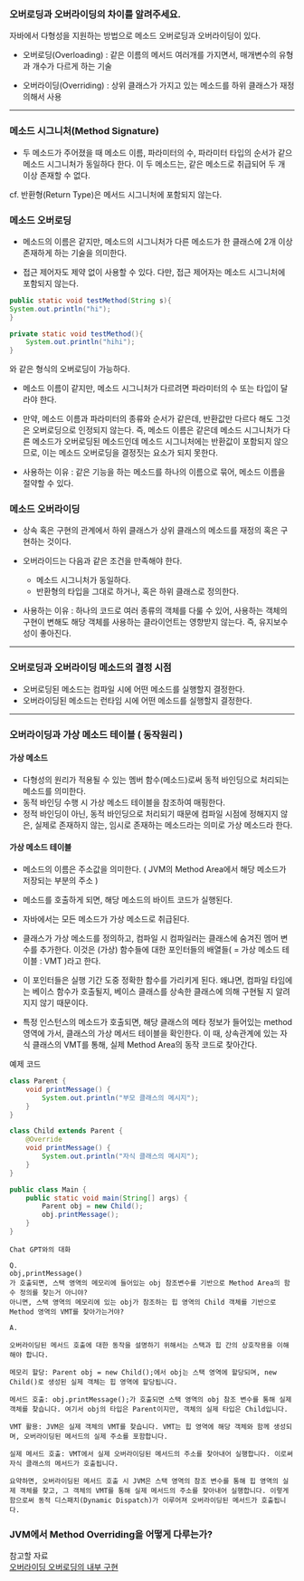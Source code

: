 ### 오버로딩과 오버라이딩의 차이를 알려주세요.

자바에서 다형성을 지원하는 방법으로
메소드 오버로딩과 오버라이딩이 있다.

- 오버로딩(Overloading)
: 같은 이름의 메서드 여러개를 가지면서,
매개변수의 유형과 개수가 다르게 하는 기술

- 오버라이딩(Overriding)
: 상위 클래스가 가지고 있는 메소드를 하위 클래스가 재정의해서 사용

---

### 메소드 시그니처(Method Signature)

- 두 메소드가 주어졌을 때
메소드 이름, 파라미터의 수, 파라미터 타입의 순서가 같으
메소드 시그니처가 동일하다 한다.
이 두 메소드는, 같은 메소드로 취급되어 두 개 이상 존재할 수 없다.

cf. 반환형(Return Type)은 메서드 시그니처에 포함되지 않는다.

### 메소드 오버로딩
- 메소드의 이름은 같지만,
메소드의 시그니처가 다른 메소드가 한 클래스에 2개 이상 존재하게 하는 기술을 의미한다.

- 접근 제어자도 제약 없이 사용할 수 있다. 다만, 접근 제어자는 메소드 시그니처에 포함되지 않는다.

```java
public static void testMethod(String s){
System.out.println("hi");
}

private static void testMethod(){
    System.out.println("hihi");
}
```
와 같은 형식의 오버로딩이 가능하다.

- 메소드 이름이 같지만, 메소드 시그니처가 다르려면
파라미터의 수 또는 타입이 달라야 한다.

- 만약, 메소드 이름과 파라미터의 종류와 순서가 같은데,
반환값만 다르다 해도 그것은 오버로딩으로 인정되지 않는다.
즉, 메소드 이름은 같은데 메소드 시그니처가 다른 메소드가 오버로딩된 메소드인데
메소드 시그니처에는 반환값이 포함되지 않으므로, 이는 메소드 오버로딩을 결정짓는 요소가 되지 못한다.

- 사용하는 이유 : 같은 기능을 하는 메소드를 하나의 이름으로 묶어, 메소드 이름을 절약할 수 있다.

### 메소드 오버라이딩
- 상속 혹은 구현의 관계에서 하위 클래스가 상위 클래스의 메소드를 재정의 혹은 구현하는 것이다.
- 오버라이드는 다음과 같은 조건을 만족해야 한다.
  - 메소드 시그니처가 동일하다.
  - 반환형의 타입을 그대로 하거나, 혹은 하위 클래스로 정의한다.

- 사용하는 이유 : 하나의 코드로 여러 종류의 객체를 다룰 수 있어, 사용하는 객체의 구현이 변해도 해당 객체를 사용하는 클라이언트는 영향받지 않는다.
즉, 유지보수성이 좋아진다.

---

### 오버로딩과 오버라이딩 메소드의 결정 시점
- 오버로딩된 메소드는 컴파일 시에 어떤 메소드를 실행할지 결정한다.
- 오버라이딩된 메소드는 런타임 시에 어떤 메소드를 실행할지 결정한다.

---
### 오버라이딩과 가상 메소드 테이블 ( 동작원리 )

#### 가상 메소드
- 다형성의 원리가 적용될 수 있는 멤버 함수(메소드)로써
동적 바인딩으로 처리되는 메소드를 의미한다.
- 동적 바인딩 수행 시 가상 메소드 테이블을 참조하여 매핑한다.
- 정적 바인딩이 아닌, 동적 바인딩으로 처리되기 때문에
컴파일 시점에 정해지지 않은, 실제로 존재하지 않는, 임시로 존재하는 메소드라는 의미로 가상 메소드라 한다.

#### 가상 메소드 테이블

- 메소드의 이름은 주소값을 의미한다.
  ( JVM의 Method Area에서 해당 메소드가 저장되는 부분의 주소 )

- 메소드를 호출하게 되면, 해당 메소드의 바이트 코드가 실행된다.

- 자바에서는 모든 메소드가 가상 메소드로 취급된다.

- 클래스가 가상 메소드를 정의하고, 컴파일 시 컴파일러는 클래스에 숨겨진 멤머 변수를 추가한다.
이것은 (가상) 함수들에 대한 포인터들의 배열들( = 가상 메소드 테이블 : VMT )라고 한다.

- 이 포인터들은 실행 기간 도중 정확한 함수를 가리키게 된다.
왜냐면, 컴파일 타임에는 베이스 함수가 호출될지, 베이스 클래스를 상속한 클래스에 의해 구현될 지 알려지지 않기 때문이다.

- 특정 인스턴스의 메소드가 호출되면,
해당 클래스의 메타 정보가 들어있는 method 영역에 가서,
클래스의 가상 메서드 테이블을 확인한다.
이 때, 상속관계에 있는 자식 클래스의 VMT를 통해, 실제 Method Area의 동작 코드로 찾아간다.

예제 코드
```java
class Parent {
    void printMessage() {
        System.out.println("부모 클래스의 메시지");
    }
}

class Child extends Parent {
    @Override
    void printMessage() {
        System.out.println("자식 클래스의 메시지");
    }
}

public class Main {
    public static void main(String[] args) {
        Parent obj = new Child();
        obj.printMessage();
    }
}
```

```text
Chat GPT와의 대화

Q.
obj,printMessage()
가 호출되면, 스택 영역의 메모리에 들어있는 obj 참조변수를 기반으로 Method Area의 함수 정의를 찾는거 아니야?
아니면, 스택 영역의 메모리에 있는 obj가 참조하는 힙 영역의 Child 객체를 기반으로 Method 영역의 VMT를 찾아가는거야?

A.

오버라이딩된 메서드 호출에 대한 동작을 설명하기 위해서는 스택과 힙 간의 상호작용을 이해해야 합니다.

메모리 할당: Parent obj = new Child();에서 obj는 스택 영역에 할당되며, new Child()로 생성된 실제 객체는 힙 영역에 할당됩니다.

메서드 호출: obj.printMessage();가 호출되면 스택 영역의 obj 참조 변수를 통해 실제 객체를 찾습니다. 여기서 obj의 타입은 Parent이지만, 객체의 실제 타입은 Child입니다.

VMT 활용: JVM은 실제 객체의 VMT를 찾습니다. VMT는 힙 영역에 해당 객체와 함께 생성되며, 오버라이딩된 메서드의 실제 주소를 포함합니다.

실제 메서드 호출: VMT에서 실제 오버라이딩된 메서드의 주소를 찾아내어 실행합니다. 이로써 자식 클래스의 메서드가 호출됩니다.

요약하면, 오버라이딩된 메서드 호출 시 JVM은 스택 영역의 참조 변수를 통해 힙 영역의 실제 객체를 찾고, 그 객체의 VMT를 통해 실제 메서드의 주소를 찾아내어 실행합니다. 이렇게 함으로써 동적 디스패치(Dynamic Dispatch)가 이루어져 오버라이딩된 메서드가 호출됩니다.
```

### JVM에서 Method Overriding을 어떻게 다루는가?

참고할 자료 <br>
[오버라이딩 오버로딩의 내부 구현](https://mangkyu.tistory.com/193)